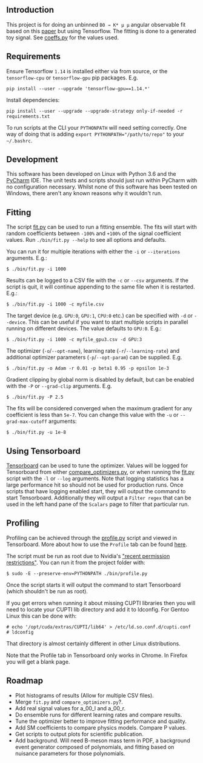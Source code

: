 ## Introduction

This project is for doing an unbinned `B0 → K* μ μ` angular observable fit based on this
[paper](https://arxiv.org/abs/1504.00574) but using Tensorflow. The fitting is done to a generated toy signal.
See [coeffs.py](./b_meson_fit/coeffs.py) for the values used.

## Requirements

Ensure Tensorflow `1.14` is installed either via from source,
or the `tensorflow-cpu` or `tensorflow-gpu` pip packages. E.g.
```
pip install --user --upgrade 'tensorflow-gpu==1.14.*'
```

Install dependencies:
```
pip install --user --upgrade --upgrade-strategy only-if-needed -r requirements.txt
```

To run scripts at the CLI your `PYTHONPATH` will need setting correctly. One way of doing that is adding
`export PYTHONPATH="/path/to/repo"` to your `~/.bashrc`.

## Development

This software has been developed on Linux with Python 3.6 and the [PyCharm](https://www.jetbrains.com/pycharm/) IDE.
The unit tests and scripts should just run within PyCharm with no configuration necessary. Whilst none of this software
has been tested on Windows, there aren't any known reasons why it wouldn't run.

## Fitting

The script [fit.py](./bin/fit.py) can be used to run a fitting ensemble. The fits will start with random coefficients
between `-100%` and `+100%` of the signal coefficient values. Run `./bin/fit.py --help` to see all options and defaults.

You can run it for multiple iterations with either the `-i` or `--iterations` arguments. E.g.:

```
$ ./bin/fit.py -i 1000
```

Results can be logged to a CSV file with the `-c` or `--csv` arguments. If the script is quit, it will continue
appending to the same file when it is restarted. E.g.:

```
$ ./bin/fit.py -i 1000 -c myfile.csv
```

The target device (e.g. `GPU:0`, `GPU:1`, `CPU:0` etc.) can be specified with `-d` or `--device`. This can be useful
if you want to start multiple scripts in parallel running on different devices. The value defaults to `GPU:0`. E.g.:

```
$ ./bin/fit.py -i 1000 -c myfile_gpu3.csv -d GPU:3
```

The optimizer (`-o`/`--opt-name`), learning rate (`-r`/`--learning-rate`) and additional optimizer parameters
(`-p`/`--opt-param`) can be supplied. E.g.

```
$ ./bin/fit.py -o Adam -r 0.01 -p beta1 0.95 -p epsilon 1e-3
```

Gradient clipping by global norm is disabled by default, but can be enabled with the `-P` or `--grad-clip` arguments.
E.g.

```
$ ./bin/fit.py -P 2.5
```

The fits will be considered converged when the maximum gradient for any coefficient is less than `5e-7`. You can change
this value with the `-u` or `--grad-max-cutoff` arguments:

```
$ ./bin/fit.py -u 1e-8
```

## Using Tensorboard

[Tensorboard](https://www.tensorflow.org/guide/summaries_and_tensorboard) can be used to tune the optimizer. Values
will be logged for Tensorboard from either [compare_optimizers.py](./bin/compare_optimizers.py), or when running the 
[fit.py](./bin/fit.py) script with the `-l` or `--log` arguments. Note that logging statistics has a large performance
hit so should not be used for production runs. Once scripts that have logging enabled start, they will output
the command to start Tensorboard. Additionally they will output a `Filter regex` that can be used in the left hand pane
of the `Scalars` page to filter that particular run.

## Profiling

Profiling can be achieved through the [profile.py](./bin/profile.py) script and viewed in Tensorboard. More about how
to use the `Profile` tab can be found
 [here](https://www.tensorflow.org/tensorboard/r2/tensorboard_profiling_keras#trace_viewer).

The script must be run as root due to Nvidia's 
["recent permission restrictions"](https://devtalk.nvidia.com/default/topic/1047744/jetson-agx-xavier/jetson-xavier-official-tensorflow-package-can-t-initialize-cupti/post/5319306/#5319306).
You can run it from the project folder with:
```
$ sudo -E --preserve-env=PYTHONPATH ./bin/profile.py
```
Once the script starts it will output the command to start Tensorboard (which shouldn't be run as root).

If you get errors when running it about missing CUPTI libraries then you will need to locate your CUPTI lib
directory and add it to ldconfig. For Gentoo Linux this can be done with:

```
# echo '/opt/cuda/extras/CUPTI/lib64' > /etc/ld.so.conf.d/cupti.conf
# ldconfig
```

That directory is almost certainly different in other Linux distributions.

Note that the Profile tab in Tensorboard only works in Chrome. In Firefox you will get a blank page.

## Roadmap

* Plot histograms of results (Allow for multiple CSV files).
* Merge `fit.py` and `compare_optimizers.py`?.
* Add real signal values for a_00_l and a_00_r.
* Do ensemble runs for different learning rates and compare results.
* Tune the optimizer better to improve fitting performance and quality.
* Add SM coefficients to compare physics models. Compare P values.
* Get scripts to output plots for scientific publication.
* Add background. Will need B-meson mass term in PDF, a background event generator composed of polynomials,
and fitting based on nuisance parameters for those polynomials.